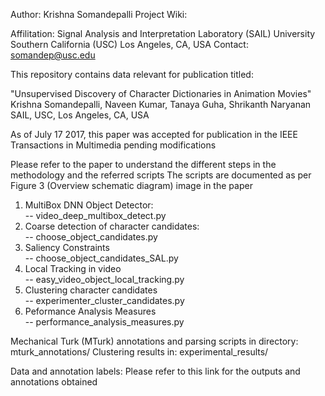 Author: Krishna Somandepalli
Project Wiki: 

Affilitation: Signal Analysis and Interpretation Laboratory (SAIL)
University Southern California (USC)
Los Angeles, CA, USA
Contact: somandep@usc.edu

This repository contains data relevant for publication titled:

"Unsupervised Discovery of Character Dictionaries in Animation Movies"  
Krishna Somandepalli, Naveen Kumar, Tanaya Guha, Shrikanth Naryanan
SAIL, USC, Los Angeles, CA, USA

As of July 17 2017, this paper was accepted for publication in the IEEE Transactions in Multimedia pending modifications

Please refer to the paper to understand the different steps in the methodology and the referred scripts
The scripts are documented as per Figure 3 (Overview schematic diagram) image in the paper

1) MultiBox DNN Object Detector:  
    -- video_deep_multibox_detect.py  
2) Coarse detection of character candidates:  
    -- choose_object_candidates.py  
3) Saliency Constraints  
    -- choose_object_candidates_SAL.py  
4) Local Tracking in video  
    -- easy_video_object_local_tracking.py  
5) Clustering character candidates  
    -- experimenter_cluster_candidates.py  
6) Peformance Analysis Measures  
    -- performance_analysis_measures.py  

Mechanical Turk (MTurk) annotations and parsing scripts in directory:
mturk_annotations/
Clustering results in:
experimental_results/

Data and annotation labels:
Please refer to this link for the outputs and annotations obtained
